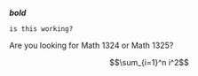 

***bold***

`is this working?`

Are you looking for Math 1324 or Math 1325?

$$\sum_{i=1}^n i^2$$

